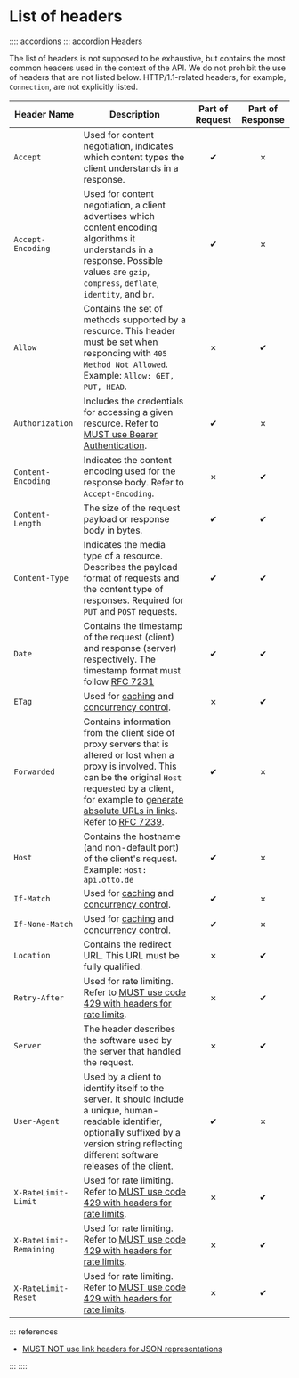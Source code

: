 # List of headers

:::: accordions
::: accordion Headers

The list of headers is not supposed to be exhaustive, but contains the most common headers used in the context of the API.
We do not prohibit the use of headers that are not listed below.
HTTP/1.1-related headers, for example, `Connection`, are not explicitly listed.

| Header Name             | Description                                                                                                                                                                                                                                                                                         | Part of Request | Part of Response |
| ----------------------- | --------------------------------------------------------------------------------------------------------------------------------------------------------------------------------------------------------------------------------------------------------------------------------------------------- | :-------------: | :--------------: |
| `Accept`                | Used for content negotiation, indicates which content types the client understands in a response.                                                                                              |        ✔        |        ✗         |
| `Accept-Encoding`       | Used for content negotiation, a client advertises which content encoding algorithms it understands in a response. Possible values are `gzip`, `compress`, `deflate`, `identity`, and `br`.                                                                                                          |        ✔        |        ✗         |
| `Allow`                 | Contains the set of methods supported by a resource. This header must be set when responding with `405 Method Not Allowed`. Example: `Allow: GET, PUT, HEAD`.                                                                                                                                       |        ✗        |        ✔         |
| `Authorization`         | Includes the credentials for accessing a given resource. Refer to [MUST use Bearer Authentication](../../authorization/oauth/rules/must-use-bearer-authentication.md).                                                                                                                                                                            |        ✔        |        ✗         |
| `Content-Encoding`      | Indicates the content encoding used for the response body. Refer to `Accept-Encoding`.                                                                                                                                                                                                              |        ✗        |        ✔         |
| `Content-Length`        | The size of the request payload or response body in bytes.                                                                                                                                                                                                                                          |        ✔        |        ✔         |
| `Content-Type`          | Indicates the media type of a resource. Describes the payload format of requests and the content type of responses. Required for `PUT` and `POST` requests.                                |        ✔        |        ✔         |
| `Date`                  | Contains the timestamp of the request (client) and response (server) respectively. The timestamp format must follow [RFC 7231](https://tools.ietf.org/html/rfc7231#section-7.1.1.1)                                                                                                                 |        ✔        |        ✔         |
| `ETag`                  | Used for [caching](./rules/may-use-etag-header-for-caching-resources.md) and [concurrency control](./rules/should-use-etag-together-with-if-match-if-none-match-header-for-concurrrency-control.md).                                                                                                                                                                                                             |        ✗        |        ✔         |
| `Forwarded`             | Contains information from the client side of proxy servers that is altered or lost when a proxy is involved. This can be the original `Host` requested by a client, for example to [generate absolute URLs in links](../../hypermedia/links/rules/must-use-absolute-urls.md). Refer to [RFC 7239](https://tools.ietf.org/html/rfc7239). |        ✔        |        ✗         |
| `Host`                  | Contains the hostname (and non-default port) of the client's request. Example: `Host: api.otto.de`                                                                                                                                                                                                  |        ✔        |        ✗         |
| `If-Match`              | Used for [caching](./rules/may-use-etag-header-for-caching-resources.md) and [concurrency control](./rules/should-use-etag-together-with-if-match-if-none-match-header-for-concurrrency-control.md).                                                                                                                                                                                                             |        ✔        |        ✗         |
| `If-None-Match`         | Used for [caching](./rules/may-use-etag-header-for-caching-resources.md) and [concurrency control](./rules/should-use-etag-together-with-if-match-if-none-match-header-for-concurrrency-control.md).                                                                                                                                                                                                             |        ✔        |        ✗         |
| `Location`              | Contains the redirect URL. This URL must be fully qualified.                                                                                                                                                                                                                                        |        ✗        |        ✔         |
| `Retry-After`           | Used for rate limiting. Refer to [MUST use code 429 with headers for rate limits](../status-codes/rules/must-use-code-429-with-headers-for-rate-limits.md).                                                                                                                                                                                             |        ✗        |        ✔         |
| `Server`                | The header describes the software used by the server that handled the request.                                                                                                                                                                                                                      |        ✗        |        ✔         |
| `User-Agent`            | Used by a client to identify itself to the server. It should include a unique, human-readable identifier, optionally suffixed by a version string reflecting different software releases of the client.                           |        ✔        |        ✗         |
| `X-RateLimit-Limit`     | Used for rate limiting. Refer to [MUST use code 429 with headers for rate limits](../status-codes/rules/must-use-code-429-with-headers-for-rate-limits.md).                                                                                                                                                                                             |        ✗        |        ✔         |
| `X-RateLimit-Remaining` | Used for rate limiting. Refer to [MUST use code 429 with headers for rate limits](../status-codes/rules/must-use-code-429-with-headers-for-rate-limits.md).                                                                                                                                                                                             |        ✗        |        ✔         |
| `X-RateLimit-Reset`     | Used for rate limiting. Refer to [MUST use code 429 with headers for rate limits](../status-codes/rules/must-use-code-429-with-headers-for-rate-limits.md).                                                                                                                                                                                             |        ✗        |        ✔         |

::: references

- [MUST NOT use link headers for JSON representations](../../hypermedia/links/rules/must-not-use-link-headers-for-json-representations.md)

:::
::::
